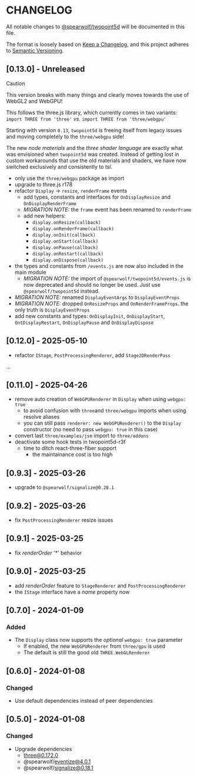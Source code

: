 # CHANGELOG

All notable changes to [@spearwolf/twopoint5d](https://github.com/spearwolf/twopoint5d/tree/main/packages/twopoint5d) will be documented in this file.

The format is loosely based on [Keep a Changelog](https://keepachangelog.com/en/1.1.0/),
and this project adheres to [Semantic Versioning](https://semver.org/spec/v2.0.0.html).


## [0.13.0] - Unreleased

> [!CAUTION]
> This version breaks with many things and clearly moves towards the use of WebGL2 and WebGPU!
>
> This follows the three.js library, which currently comes in two variants:
> `import THREE from 'three'` _vs._ `import THREE from 'three/webgpu'`
>
> Starting with version `0.13`, `twopoint5d` is freeing itself from legacy issues and moving completely to the `three/webgpu` side!
>
> The new _node materials_ and the _three shader language_ are exactly what was envisioned when `twopoint5d` was created.
> Instead of getting lost in custom workarounds that use the old materials and shaders, we have now switched exclusively and consistently to _tsl_.

- only use the `three/webgpu` package as import
- upgrade to three.js r178
- refactor `Display` &rarr; `resize`, `renderFrame` events
  - add types, constants and interfaces for `OnDisplayResize` and `OnDisplayRenderFrame`
  - _MIGRATION NOTE:_ the `frame` event has been renamed to `renderFrame`
  - add new helpers:
    - `display.onResize(callback)`
    - `display.onRenderFrame(callback)`
    - `display.onInit(callback)`
    - `display.onStart(callback)`
    - `display.onPause(callback)`
    - `display.onRestart(callback)`
    - `display.onDispose(callback)`
- the types and constants from `/events.js` are now also included in the main module
  - _MIGRATION NOTE:_ the import of `@spearwolf/twopoint5d/events.js` is now deprecated and should no longer be used. Just use `@spearwolf/twopoint5d` instead.
- _MIGRATION NOTE:_ renamed `DisplayEventArgs` to `DisplayEventProps`
- _MIGRATION NOTE:_ dropped `OnResizeProps` and `OnRenderFrameProps`. the only truth is `DisplayEventProps`
- add new constants and types: `OnDisplayInit`, `OnDisplayStart`, `OntDisplayRestart`, `OnDisplayPause` and `OnDisplayDispose`


## [0.12.0] - 2025-05-10

- refactor `IStage`, `PostProcessingRenderer`, add `Stage2DRenderPass`

&mldr;

## [0.11.0] - 2025-04-26

- remove auto creation of `WebGPURenderer` in `Display` when using `webgpu: true`
  - to avoid confusion with `three`and `three/webgpu` imports when using resolve aliases
  - you can still pass `renderer: new WebGPURenderer()` to the `Display` constructor (no need to pass `webgpu: true` in this case)
- convert last `three/examples/jsm` import to `three/addons`
- deactivate some hook tests in twopoint5d-r3f
  - time to ditch react-three-fiber support
    - the maintainance cost is too high

## [0.9.3] - 2025-03-26

- upgrade to `@spearwolf/signalize@0.20.1`

## [0.9.2] - 2025-03-26

- fix `PostProcessingRenderer` resize issues

## [0.9.1] - 2025-03-25

- fix _renderOrder_ '*' behavior

## [0.9.0] - 2025-03-25

- add _renderOrder_ feature to `StageRenderer` and `PostProcessingRenderer`
- the `IStage` interface have a _name_ property now

## [0.7.0] - 2024-01-09

### Added

- The `Display` class now supports the _optional_ `webgpu: true` parameter
  - If enabled, the new `WebGPURenderer` from `three/gpu` is used
  - The default is still the good old `THREE.WebGLRenderer`


## [0.6.0] - 2024-01-08

### Changed

- Use default dependencies instead of peer dependencies


## [0.5.0] - 2024-01-08

### Changed

- Upgrade dependencies
  - three@0.172.0
  - @spearwolf/eventize@4.0.1
  - @spearwolf/signalize@0.18.1
